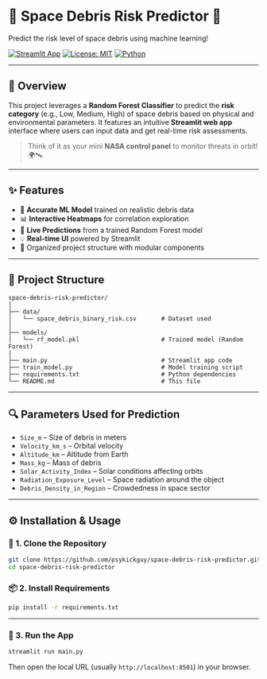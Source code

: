 # 🚀 Space Debris Risk Predictor 🌌  
Predict the risk level of space debris using machine learning!

[![Streamlit App](https://img.shields.io/badge/Made%20with-Streamlit-orange?style=for-the-badge&logo=streamlit)](https://streamlit.io/)
[![License: MIT](https://img.shields.io/badge/License-MIT-green?style=for-the-badge)](LICENSE)
[![Python](https://img.shields.io/badge/Python-3.11-blue?style=for-the-badge&logo=python)](https://www.python.org/)

---

## 🌠 Overview

This project leverages a **Random Forest Classifier** to predict the **risk category** (e.g., Low, Medium, High) of space debris based on physical and environmental parameters. It features an intuitive **Streamlit web app** interface where users can input data and get real-time risk assessments.

> Think of it as your mini **NASA control panel** to monitor threats in orbit! 🌍🛰️

---

## ✨ Features

- 🎯 **Accurate ML Model** trained on realistic debris data  
- 📊 **Interactive Heatmaps** for correlation exploration  
- 🧠 **Live Predictions** from a trained Random Forest model  
- 💡 **Real-time UI** powered by Streamlit  
- 📁 Organized project structure with modular components

---

## 📂 Project Structure

```
space-debris-risk-predictor/
│
├── data/
│   └── space_debris_binary_risk.csv       # Dataset used
│
├── models/
│   └── rf_model.pkl                       # Trained model (Random Forest)
│
├── main.py                                # Streamlit app code
├── train_model.py                         # Model training script
├── requirements.txt                       # Python dependencies
└── README.md                              # This file
```
---

## 🔍 Parameters Used for Prediction

- `Size_m` – Size of debris in meters  
- `Velocity_km_s` – Orbital velocity  
- `Altitude_km` – Altitude from Earth  
- `Mass_kg` – Mass of debris  
- `Solar_Activity_Index` – Solar conditions affecting orbits  
- `Radiation_Exposure_Level` – Space radiation around the object  
- `Debris_Density_in_Region` – Crowdedness in space sector

---

## ⚙️ Installation & Usage

### 🔧 1. Clone the Repository

```bash
git clone https://github.com/psykickguy/space-debris-risk-predictor.git
cd space-debris-risk-predictor

```
### 📦 2. Install Requirements

```bash
pip install -r requirements.txt
```

---

### 🚀 3. Run the App

```bash
streamlit run main.py
```

Then open the local URL (usually `http://localhost:8501`) in your browser.

